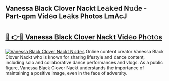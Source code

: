 ## Vanessa Black Clover Nackt Le𝚊k𝚎d N𝚞𝚍e - Part-qpm Vid𝚎o Le𝚊ks Photos LmAcJ

# <h2><a href="http://fb7cuo6.evod.top/?m=Vanessa+Black+Clover+Nackt">🔗 👉🔴 Vanessa Black Clover Nackt Vid𝚎o Ph𝚘t𝚘s</a></h2>

[![Vanessa Black Clover Nackt N𝚞d𝚎s](https://i.imgur.com/8V9OHl7.gif)](http://fb7cuo6.evod.top/?m=Vanessa+Black+Clover+Nackt)
Online content creator Vanessa Black Clover Nackt who is known for sharing lifestyle and dance content, including solo and collaborative dance performances and vlogs. As a public figure, Vanessa Black Clover Nackt understands the importance of maintaining a positive image, even in the face of adversity. 
